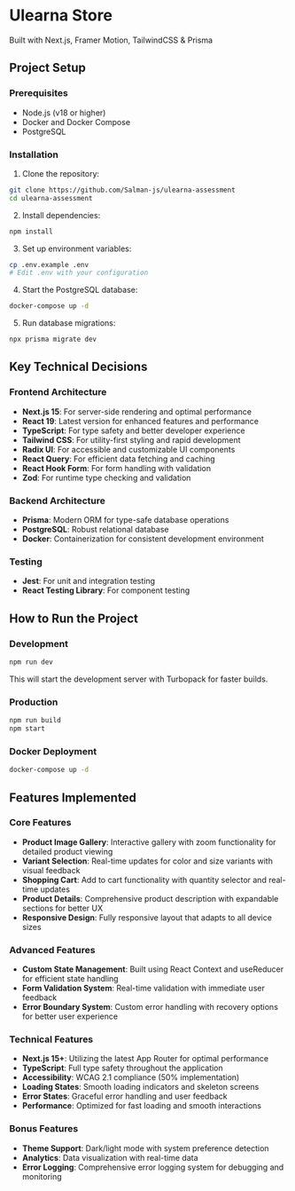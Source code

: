 # Ulearna Store

Built with Next.js, Framer Motion, TailwindCSS & Prisma

## Project Setup

### Prerequisites

- Node.js (v18 or higher)
- Docker and Docker Compose
- PostgreSQL

### Installation

1. Clone the repository:

```bash
git clone https://github.com/Salman-js/ulearna-assessment
cd ulearna-assessment
```

2. Install dependencies:

```bash
npm install
```

3. Set up environment variables:

```bash
cp .env.example .env
# Edit .env with your configuration
```

4. Start the PostgreSQL database:

```bash
docker-compose up -d
```

5. Run database migrations:

```bash
npx prisma migrate dev
```

## Key Technical Decisions

### Frontend Architecture

- **Next.js 15**: For server-side rendering and optimal performance
- **React 19**: Latest version for enhanced features and performance
- **TypeScript**: For type safety and better developer experience
- **Tailwind CSS**: For utility-first styling and rapid development
- **Radix UI**: For accessible and customizable UI components
- **React Query**: For efficient data fetching and caching
- **React Hook Form**: For form handling with validation
- **Zod**: For runtime type checking and validation

### Backend Architecture

- **Prisma**: Modern ORM for type-safe database operations
- **PostgreSQL**: Robust relational database
- **Docker**: Containerization for consistent development environment

### Testing

- **Jest**: For unit and integration testing
- **React Testing Library**: For component testing

## How to Run the Project

### Development

```bash
npm run dev
```

This will start the development server with Turbopack for faster builds.

### Production

```bash
npm run build
npm start
```

### Docker Deployment

```bash
docker-compose up -d
```

## Features Implemented

### Core Features

- **Product Image Gallery**: Interactive gallery with zoom functionality for detailed product viewing
- **Variant Selection**: Real-time updates for color and size variants with visual feedback
- **Shopping Cart**: Add to cart functionality with quantity selector and real-time updates
- **Product Details**: Comprehensive product description with expandable sections for better UX
- **Responsive Design**: Fully responsive layout that adapts to all device sizes

### Advanced Features

- **Custom State Management**: Built using React Context and useReducer for efficient state handling
- **Form Validation System**: Real-time validation with immediate user feedback
- **Error Boundary System**: Custom error handling with recovery options for better user experience

### Technical Features

- **Next.js 15+**: Utilizing the latest App Router for optimal performance
- **TypeScript**: Full type safety throughout the application
- **Accessibility**: WCAG 2.1 compliance (50% implementation)
- **Loading States**: Smooth loading indicators and skeleton screens
- **Error States**: Graceful error handling and user feedback
- **Performance**: Optimized for fast loading and smooth interactions

### Bonus Features

- **Theme Support**: Dark/light mode with system preference detection
- **Analytics**: Data visualization with real-time data
- **Error Logging**: Comprehensive error logging system for debugging and monitoring
